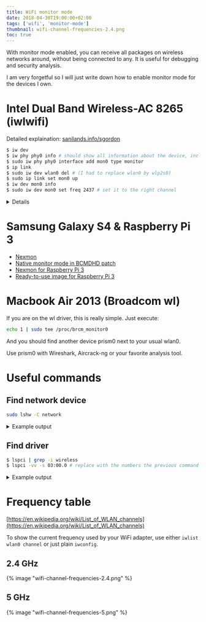 ```yaml
---
title: WiFi monitor mode
date: 2018-04-30T19:00:00+02:00
tags: ['wifi', 'monitor-mode']
thumbnail: wifi-channel-frequencies-2.4.png
toc: true
---
```


With monitor mode enabled, you can receive all packages on wireless networks around, without being connected to any.
It is useful for debugging and security analysis.

I am very forgetful so I will just write down how to enable monitor mode for the devices I own.

# Intel Dual Band Wireless-AC 8265 (iwlwifi)

Detailed explaination: [sanilands.info/sgordon](https://sandilands.info/sgordon/capturing-wifi-in-monitor-mode-with-iw)

```bash
$ iw dev
$ iw phy phy0 info # should show all information about the device, including the "monitor" capability
$ sudo iw phy phy0 interface add mon0 type monitor
$ ip link
$ sudo iw dev wlan0 del # (I had to replace wlan0 by wlp2s0)
$ sudo ip link set mon0 up
$ iw dev mon0 info
$ sudo iw dev mon0 set freq 2437 # set it to the right channel
```

<details markdown="1">
<summary>Details</summary>

```bash
$ ls -lh /lib/firmware/iwlwifi-*
-rw-r--r--  1 root root  2,3M  8. Apr 17:31 iwlwifi-8265-21.ucode
-rw-r--r--  1 root root  1,8M  8. Apr 17:31 iwlwifi-8265-22.ucode
-rw-r--r--  1 root root  2,2M  8. Apr 17:31 iwlwifi-8265-27.ucode
-rw-r--r--  1 root root  2,3M  8. Apr 17:31 iwlwifi-8265-31.ucode
-rw-r--r--  1 root root  2,4M  8. Apr 17:31 iwlwifi-8265-34.ucode
```

```bash
$ dmesg
[    1.885451] Intel(R) Wireless WiFi driver for Linux
[    1.885452] Copyright(c) 2003- 2015 Intel Corporation
[    1.885536] iwlwifi 0000:02:00.0: enabling device (0000 -> 0002)
[    1.886425] iwlwifi 0000:02:00.0: Direct firmware load for iwlwifi-8265-36.ucode failed with error -2
[    1.886433] iwlwifi 0000:02:00.0: Direct firmware load for iwlwifi-8265-35.ucode failed with error -2
[    1.889093] iwlwifi 0000:02:00.0: loaded firmware version 34.0.1 op_mode iwlmvm
```

</details>

# Samsung Galaxy S4 & Raspberry Pi 3

- [Nexmon](https://github.com/seemoo-lab/nexmon)
- [Native monitor mode in BCMDHD patch](https://github.com/ruleh/misc/tree/master/monitor)
- [Nexmon for Raspberry Pi 3](https://dev.seemoo.tu-darmstadt.de/bcm/bcm-rpi3)
- [Ready-to-use image for Raspberry Pi 3](https://github.com/nethunteros/rpi3-kalimon/releases)

# Macbook Air 2013 (Broadcom wl)

If you are on the wl driver, this is really simple. Just execute:

```bash
echo 1 | sudo tee /proc/brcm_monitor0
```

And you should find another device prism0 next to your usual wlan0.

Use prism0 with Wireshark, Aircrack-ng or your favorite analysis tool.

# Useful commands

## Find network device

```bash
sudo lshw -C network
```

<details markdown="1">
<summary>Example output</summary>
```
$ sudo lshw -C network
  *-network               
       Beschreibung: Kabellose Verbindung
       Produkt: BCM4360 802.11ac Wireless Network Adapter
       Hersteller: Broadcom Corporation
       Physische ID: 0
       Bus-Informationen: pci@0000:03:00.0
       Logischer Name: wlan0
       Version: 03
       Seriennummer: 84:11:22:33:44:ff
       Breite: 64 bits
       Takt: 33MHz
       Fähigkeiten: pm msi pciexpress bus_master cap_list ethernet physical wireless
       Konfiguration: broadcast=yes driver=wl0 driverversion=6.30.223.271 (r587334) ip=192.168.178.38 latency=0 multicast=yes wireless=IEEE 802.11
       Ressourcen: irq:18 memory:b0600000-b0607fff memory:b0400000-b05fffff
```
</details>

## Find driver

```bash
$ lspci | grep -i wireless
$ lspci -vv -s 03:00.0 # replace with the numbers the previous command returned
```

<details markdown="1">
<summary>Example output</summary>
```
$ lspci -vv -s 03:00.0
03:00.0 Network controller: Broadcom Corporation BCM4360 802.11ac Wireless Network Adapter (rev 03)
	Subsystem: Apple Inc. BCM4360 802.11ac Wireless Network Adapter
	Control: I/O- Mem+ BusMaster+ SpecCycle- MemWINV- VGASnoop- ParErr- Stepping- SERR- FastB2B- DisINTx-
	Status: Cap+ 66MHz- UDF- FastB2B- ParErr- DEVSEL=fast >TAbort- <TAbort- <MAbort- >SERR- <PERR- INTx-
	Latency: 0, Cache Line Size: 256 bytes
	Interrupt: pin A routed to IRQ 18
	Region 0: Memory at b0600000 (64-bit, non-prefetchable) [size=32K]
	Region 2: Memory at b0400000 (64-bit, non-prefetchable) [size=2M]
	Capabilities: <access denied>
	Kernel driver in use: wl
	Kernel modules: bcma, wl
```
</details>

# Frequency table

[https://en.wikipedia.org/wiki/List_of_WLAN_channels](https://en.wikipedia.org/wiki/List_of_WLAN_channels)

To show the current frequency used by your WiFi adapter, use either `iwlist wlan0 channel` or just plain `iwconfig`.

## 2.4 GHz

{% image "wifi-channel-frequencies-2.4.png" %}

## 5 GHz

{% image "wifi-channel-frequencies-5.png" %}
